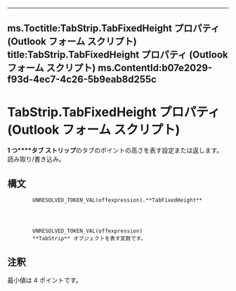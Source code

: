 

---
ms.Toctitle:TabStrip.TabFixedHeight プロパティ (Outlook フォーム スクリプト)
title:TabStrip.TabFixedHeight プロパティ (Outlook フォーム スクリプト)
ms.ContentId:b07e2029-f93d-4ec7-4c26-5b9eab8d255c
---
# TabStrip.TabFixedHeight プロパティ (Outlook フォーム スクリプト)




**1 つ****タブ ストリップ**のタブのポイントの高さを表す設定または返します。読み取り/書き込み。

## 構文

            UNRESOLVED_TOKEN_VAL(offexpression).**TabFixedHeight**




            UNRESOLVED_TOKEN_VAL(offexpression)
            **TabStrip** オブジェクトを表す変数です。



## 注釈
最小値は 4 ポイントです。




